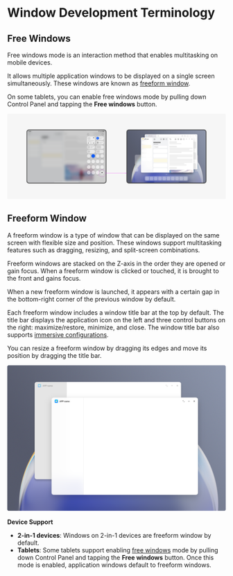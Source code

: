 # Window Development Terminology
<!--Kit: ArkUI-->
<!--Subsystem: Window-->
<!--Owner: @waterwin-->
<!--Designer: @nyankomiya-->
<!--Tester: @qinliwen0417-->
<!--Adviser: @ge-yafang-->

## Free Windows

Free windows mode is an interaction method that enables multitasking on mobile devices. 

It allows multiple application windows to be displayed on a single screen simultaneously. These windows are known as [freeform window](#freeform-window).

On some tablets, you can enable free windows mode by pulling down Control Panel and tapping the **Free windows** button.

![freeWindows](figures/freeWindows.png)

## Freeform Window

A freeform window is a type of window that can be displayed on the same screen with flexible size and position. These windows support multitasking features such as dragging, resizing, and split-screen combinations.

Freeform windows are stacked on the Z-axis in the order they are opened or gain focus. When a freeform window is clicked or touched, it is brought to the front and gains focus.

When a new freeform window is launched, it appears with a certain gap in the bottom-right corner of the previous window by default.

Each freeform window includes a window title bar at the top by default. The title bar displays the application icon on the left and three control buttons on the right: maximize/restore, minimize, and close. The window title bar also supports [immersive configurations](https://developer.huawei.com/consumer/en/doc/best-practices/bpta-multi-device-window-immersive#section1477255312219).

You can resize a freeform window by dragging its edges and move its position by dragging the title bar.

![freeformWindow](figures/freeformWindow.png)

**Device Support**

-  **2-in-1 devices**: Windows on 2-in-1 devices are freeform window by default.
-  **Tablets**: Some tablets support enabling [free windows](#free-windows) mode by pulling down Control Panel and tapping the **Free windows** button. Once this mode is enabled, application windows default to freeform windows.
